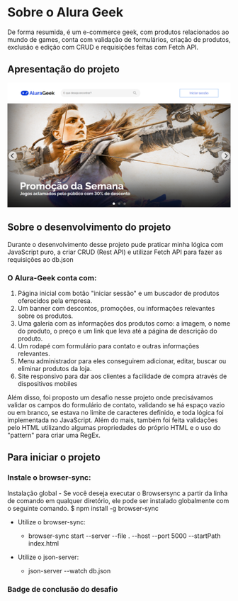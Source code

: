 # Sobre o Alura Geek
De forma resumida, é um e-commerce geek, com produtos relacionados ao mundo de games, conta com validação de formulários, criação de produtos, exclusão e edição com CRUD e requisições feitas com Fetch API. 

## Apresentação do projeto
<img src="assets/css/imgs/screenshots/alura-geek-print2.png">

## Sobre o desenvolvimento do projeto
Durante o desenvolvimento desse projeto pude praticar minha lógica com JavaScript puro, a criar CRUD (Rest API) e utilizar Fetch API para fazer as requisições ao db.json 

### O Alura-Geek conta com:
<ol>
  <li>
    Página inicial com botão "iniciar sessão" e um buscador de produtos oferecidos pela empresa.
  </li>
  <li>
    Um banner com descontos, promoções, ou informações relevantes sobre os produtos.
  </li>
  <li>
    Uma galeria com as informações dos produtos como: a imagem, o nome do produto, o preço e um link que leva até a página de descrição do produto.
  </li>
  <li>
    Um rodapé com formulário para contato e outras informações relevantes.
</li>
  <li>
    Menu administrador para eles conseguirem adicionar, editar, buscar ou eliminar produtos da loja.
  </li>
  <li>
    Site responsivo para dar aos clientes a facilidade de compra através de dispositivos mobiles
  </li>
</ol>

Além disso, foi proposto um desafio nesse projeto onde precisávamos validar os campos do formulário de contato, validando se há espaço vazio ou em branco, se estava no limite de caracteres definido, e toda lógica foi implementada no JavaScript. Além do mais, também foi feita validações pelo HTML utilizando algumas propriedades do próprio HTML e o uso do "pattern" para criar uma RegEx. 

## Para iniciar o projeto
### Instale o browser-sync:
Instalação global -
Se você deseja executar o Browsersync a partir da linha de comando em qualquer diretório, ele pode ser instalado globalmente com o seguinte comando.
$ npm install -g browser-sync

- Utilize o browser-sync:
  - browser-sync start --server --file . --host --port 5000 --startPath index.html

- Utilize o json-server:
  - json-server  --watch db.json

### Badge de conclusão do desafio
